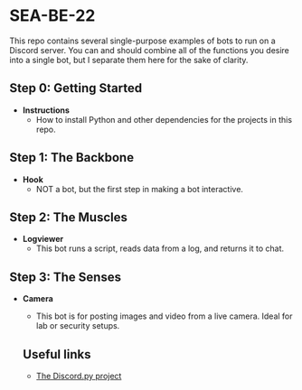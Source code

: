 # SEA-BE-22
This repo contains several single-purpose examples of bots to run on a Discord server. You can and should combine all of the functions you desire into a single bot, but I separate them here for the sake of clarity.

## Step 0: Getting Started
- **Instructions**
  - How to install Python and other dependencies for the projects in this repo. 

## Step 1: The Backbone
- **Hook**
  - NOT a bot, but the first step in making a bot interactive. 
 
## Step 2: The Muscles
 - **Logviewer** 
   - This bot runs a script, reads data from a log, and returns it to chat.

## Step 3: The Senses
- **Camera** 
  - This bot is for posting images and video from a live camera. Ideal for lab or security setups.
  
  <!--
- **Sensor**
  - Changes bot status based on sensor status
  --> 

## On your own
- **Music** 
  - This bot will play requested music in a voice channel.

<!--
- **reactor** 
  - this bot will assign roles in a discord channel based on your reactions
- **steamer** 
  - this bot queries live stats from a specified steam game server and shows player count in status
- **the_kitchen_skink**
  -  most of the above foolishly combined into a single bot
-->


## Useful links
- [The Discord.py project](https://discordpy.readthedocs.io/en/stable/)
